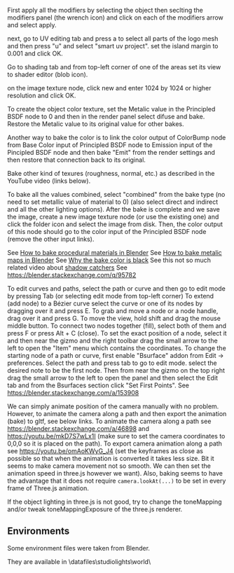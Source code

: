 First apply all the modifiers by selecting the object then seclting the modifiers panel (the wrench icon) and click on each of the modifiers arrow and select apply.

next, go to UV editing tab and press a to select all parts of the logo mesh and then press "u"
and select "smart uv project". set the island margin to 0.001 and click OK.

Go to shading tab and from top-left corner of one of the areas set its view to shader editor (blob icon).

on the image texture node, click new and enter 1024 by 1024 or higher resolution and click OK.

To create the object color texture, set the Metalic value in the Principled BSDF node to 0 and then in the render panel select difuse and bake. Restore the Metalic value to its original value for other bakes.

Another way to bake the color is to link the color output of ColorBump node from Base Color input of Principled BSDF node to Emission input of the Pincipled BSDF node and then bake "Emit" from the render settings and then restore that connection back to its original.

Bake other kind of texures (roughness, normal, etc.) as described in the YouTube video (links below).

To bake all the values combined, select "combined" from the bake type (no need to set metallic value of material to 0) (also select direct and indirect and all the other lighting options).
After the bake is complete and we save the image, create a new image texture node (or use the existing one)
and click the folder icon and select the image from disk. Then, the color output of this node should go 
to the color input of the Principled BSDF node (remove the other input links).

See [How to bake procedural materials in Blender](https://youtu.be/AioskAgcU2U)
See [How to bake metalic maps in Blender](https://youtu.be/aaRspfc9OBU)
See [Why the bake color is black](https://blender.stackexchange.com/q/95782)
See this not so much related video about [shadow catchers](https://youtu.be/GIGKit1e3u8)
See https://blender.stackexchange.com/q/95782

To edit curves and paths, select the path or curve and then go to edit mode by pressing Tab (or selecting edit mode from top-left corner)
To extend (add node) to a Bézier curve select the curve or one of its nodes by dragging over it and press E.
To grab and move a node or a node handle, drag over it and press G.
To move the view, hold shift and drag the mouse middle button.
To connect two nodes together (fill), select both of them and press F or press Alt + C (close).
To set the exact position of a node, select it and then near the gizmo and the right toolbar drag the small arrow to the left to open the "Item" menu which contains the coordinates.
To change the starting node of a path or curve, first enable "Bsurface" addon from Edit -> preferences. Select the path and press tab to go to edit mode. select the desired note to be the first node. Then from near the gizmo on the top right drag the small arrow to the left to open the panel and then select the Edit tab and from the Bsurfaces section click "Set First Points". See https://blender.stackexchange.com/a/153908

We can simply animate position of the camera manually with no problem. However, to animate the camera along a path and then export the animation (bake) to gltf, see below links.
To animate the camera along a path see https://blender.stackexchange.com/a/46898 and https://youtu.be/mkD7S7wLx1I
(make sure to set the camera coordinates to 0,0,0 so it is placed on the path).
To export camera animation along a path see https://youtu.be/omAoKWyG_J4
(set the keyframes as close as possible so that when the animation is converted it takes less size. Bit it seems to make camera movement not so smooth. We can then set the animation speed in three.js however we want). Also, baking seems to have the advantage that it does not require `camera.lookAt(...)` to be set in every frame of Three.js animation.

If the object lighting in three.js is not good, try to change the toneMapping and/or tweak toneMappingExposure of the three.js renderer.

## Environments
Some environment files were taken from Blender.

They are available in <blender-install-path>\datafiles\studiolights\world\
